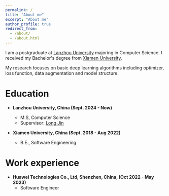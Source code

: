 ```yaml
---
permalink: /
title: "About me"
excerpt: "About me"
author_profile: true
redirect_from: 
  - /about/
  - /about.html
---
```


I am a postgraduate at [Lanzhou University](https://en.lzu.edu.cn/) majoring in Computer Science. I received my Bachelor's degree from [Xiamen University](https://en.xmu.edu.cn/main.htm).

My research focuses on basic deep learning algorithms including optimizer, loss function, data augmentation and model structure.

Education
======
* **Lanzhou University, China (Sept. 2024 - Now)**
    * M.S, Computer Science
    * Supervisor: [Long Jin](https://xxxy.lzu.edu.cn/shiziduiwu/jiaoshiduiwu/jiaoshou/2020/0914/132015.html)

*  **Xiamen University, China (Sept. 2018 - Aug 2022)**
    * B.E., Software Engineering

Work experience
======
* **Huawei Technologies Co., Ltd, Shenzhen, China, (Oct 2022 - May 2023)**
    * Software Engineer
